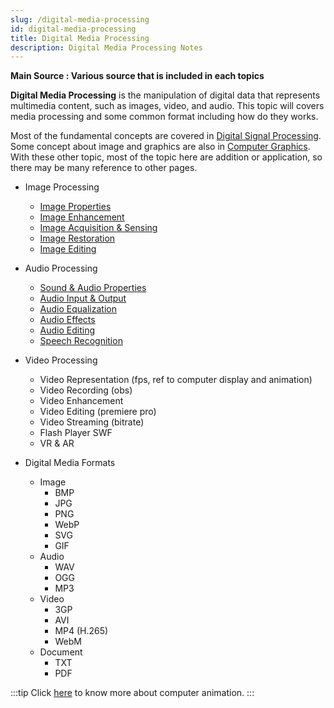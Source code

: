 ```yaml
---
slug: /digital-media-processing
id: digital-media-processing
title: Digital Media Processing
description: Digital Media Processing Notes
---
```


**Main Source : Various source that is included in each topics**

**Digital Media Processing** is the manipulation of digital data that represents multimedia content, such as images, video, and audio. This topic will covers media processing and some common format including how do they works.

Most of the fundamental concepts are covered in [Digital Signal Processing](/digital-signal-processing). Some concept about image and graphics are also in [Computer Graphics](/computer-graphics). With these other topic, most of the topic here are addition or application, so there may be many reference to other pages.

- Image Processing

  - [Image Properties](digital-media-processing/image-properties)
  - [Image Enhancement](digital-media-processing/image-enhancement)
  - [Image Acquisition & Sensing](digital-media-processing/image-acquisition-sensing)
  - [Image Restoration](digital-media-processing/image-restoration)
  - [Image Editing](digital-media-processing/image-editing)

- Audio Processing

  - [Sound & Audio Properties](digital-media-processing/sound-audio-properties)
  - [Audio Input & Output](digital-media-processing/audio-input-output)
  - [Audio Equalization](digital-media-processing/equalization)
  - [Audio Effects](digital-media-processing/audio-effects)
  - [Audio Editing](digital-media-processing/audio-editing)
  - [Speech Recognition](digital-media-processing/speech-recognition)

- Video Processing

  - Video Representation (fps, ref to computer display and animation)
  - Video Recording (obs)
  - Video Enhancement
  - Video Editing (premiere pro)
  - Video Streaming (bitrate)
  - Flash Player SWF
  - VR & AR

- Digital Media Formats
  - Image
    - BMP
    - JPG
    - PNG
    - WebP
    - SVG
    - GIF
  - Audio
    - WAV
    - OGG
    - MP3
  - Video
    - 3GP
    - AVI
    - MP4 (H.265)
    - WebM
  - Document
    - TXT
    - PDF

:::tip
Click [here](/computer-graphics/computer-animation) to know more about computer animation.
:::
